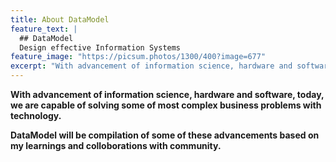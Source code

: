 ```yaml
---
title: About DataModel
feature_text: |
  ## DataModel
  Design effective Information Systems 
feature_image: "https://picsum.photos/1300/400?image=677"
excerpt: "With advancement of information science, hardware and software, today we are capable of solving some of most complex problems with technology. DataModel will be compilation of some of this advancements based on my learnings and colloborations."
---
```


**With advancement of information science, hardware and software, today, we are capable of solving some of most complex business problems with technology.**

**DataModel will be compilation of some of these advancements based on my learnings and colloborations with community.**